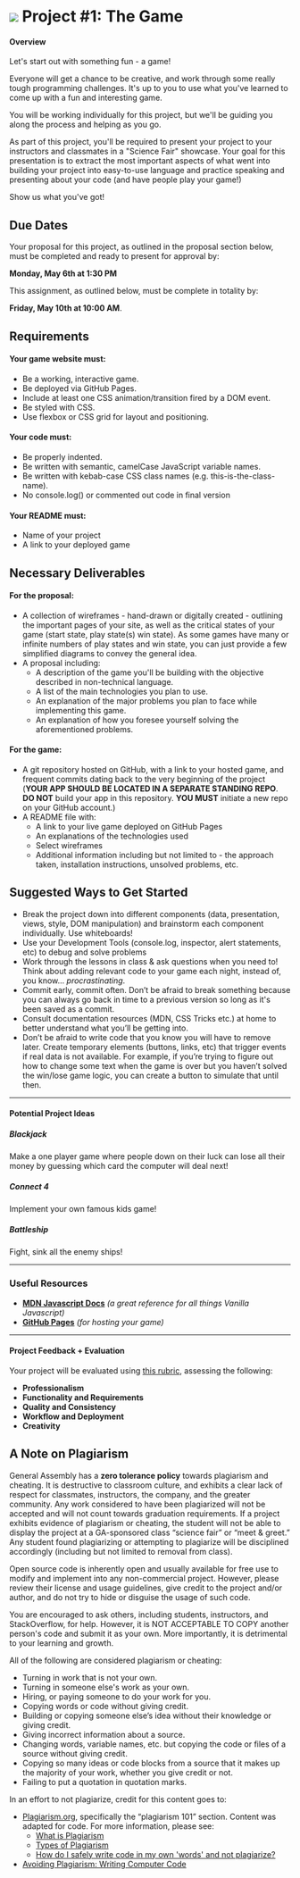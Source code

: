 # ![](https://ga-dash.s3.amazonaws.com/production/assets/logo-9f88ae6c9c3871690e33280fcf557f33.png) Project #1: The Game

#### Overview

Let's start out with something fun - a game!

Everyone will get a chance to be creative, and work through some really tough programming challenges. It's up to you to use what you've learned to come up with a fun and interesting game.

You will be working individually for this project, but we'll be guiding you along the process and helping as you go.

As part of this project, you'll be required to present your project to your instructors and classmates in a "Science Fair" showcase. Your goal for this presentation is to extract the most important aspects of what went into building your project into easy-to-use language and practice speaking and presenting about your code (and have people play your game!)

Show us what you've got!

## Due Dates

Your proposal for this project, as outlined in the proposal section below, must be completed and ready to present for approval by:

**Monday, May 6th at 1:30 PM**

This assignment, as outlined below, must be complete in totality by:

**Friday, May 10th at 10:00 AM**.

## Requirements

#### Your game website must:

- Be a working, interactive game.
- Be deployed via GitHub Pages.
- Include at least one CSS animation/transition fired by a DOM event.
- Be styled with CSS.
- Use flexbox or CSS grid for layout and positioning.

#### Your code must:

- Be properly indented.
- Be written with semantic, camelCase JavaScript variable names.
- Be written with kebab-case CSS class names (e.g. this-is-the-class-name).
- No console.log() or commented out code in final version

#### Your README must:

- Name of your project
- A link to your deployed game


## Necessary Deliverables

#### For the proposal:
- A collection of wireframes - hand-drawn or digitally created - outlining the important pages of your site, as well as the critical states of your game (start state, play state(s) win state). As some games have many or infinite numbers of play states and win state, you can just provide a few simplified diagrams to convey the general idea.
- A proposal including:
	- A description of the game you'll be building with the objective described in non-technical language.
    - A list of the main technologies you plan to use.
	- An explanation of the major problems you plan to face while implementing this game.
	- An explanation of how you foresee yourself solving the aforementioned problems.

#### For the game:
- A git repository hosted on GitHub, with a link to your hosted game, and frequent commits dating back to the very beginning of the project (**YOUR APP SHOULD BE LOCATED IN A SEPARATE STANDING REPO**. **DO NOT** build your app in this repository. **YOU MUST** initiate a new repo on your GitHub account.)
- A README file with:
    - A link to your live game deployed on GitHub Pages
    - An explanations of the technologies used
    - Select wireframes
    - Additional information including but not limited to - the approach taken, installation instructions, unsolved problems, etc.

## Suggested Ways to Get Started

- Break the project down into different components (data, presentation, views, style, DOM manipulation) and brainstorm each component individually. Use whiteboards!
- Use your Development Tools (console.log, inspector, alert statements, etc) to debug and solve problems
- Work through the lessons in class & ask questions when you need to! Think about adding relevant code to your game each night, instead of, you know... _procrastinating_.
- Commit early, commit often. Don’t be afraid to break something because you can always go back in time to a previous version so long as it's been saved as a commit.
- Consult documentation resources (MDN, CSS Tricks etc.) at home to better understand what you’ll be getting into.
- Don’t be afraid to write code that you know you will have to remove later. Create temporary elements (buttons, links, etc) that trigger events if real data is not available. For example, if you’re trying to figure out how to change some text when the game is over but you haven’t solved the win/lose game logic, you can create a button to simulate that until then.

---

#### Potential Project Ideas

##### Blackjack
Make a one player game where people down on their luck can lose all their money by guessing which card the computer will deal next!

##### Connect 4
Implement your own famous kids game!

##### Battleship

Fight, sink all the enemy ships!

---


### Useful Resources

* **[MDN Javascript Docs](https://developer.mozilla.org/en-US/docs/Web/JavaScript)** _(a great reference for all things Vanilla Javascript)_
* **[GitHub Pages](https://pages.github.com)** _(for hosting your game)_

---

#### Project Feedback + Evaluation

Your project will be evaluated using [this rubric](rubric.md), assessing the following:

- **Professionalism**
- **Functionality and Requirements**
- **Quality and Consistency**
- **Workflow and Deployment**
- **Creativity**

## A Note on Plagiarism

General Assembly has a **zero tolerance policy** towards plagiarism and cheating. It is destructive to classroom culture, and exhibits a clear lack of respect for classmates, instructors, the company, and the greater community. Any work considered to have been plagiarized will not be accepted and will not count towards graduation requirements. If a project exhibits evidence of plagiarism or cheating, the student will not be able to display the project at a GA-sponsored class “science fair” or “meet & greet.” Any student found plagiarizing or attempting to plagiarize will be disciplined accordingly (including but not limited to removal from class).

Open source code is inherently open and usually available for free use to modify and implement into any non-commercial project. However, please review their license and usage guidelines, give credit to the project and/or author, and do not try to hide or disguise the usage of such code.

You are encouraged to ask others, including students, instructors, and StackOverflow, for help. However, it is NOT ACCEPTABLE TO COPY another person's code and submit it as your own. More importantly, it is detrimental to your learning and growth.

All of the following are considered plagiarism or cheating:
- Turning in work that is not your own.
- Turning in someone else's work as your own.
- Hiring, or paying someone to do your work for you.
- Copying words or code without giving credit.
- Building or copying someone else’s idea without their knowledge or giving credit.
- Giving incorrect information about a source.
- Changing words, variable names, etc. but copying the code or files of a source without giving credit.
- Copying so many ideas or code blocks from a source that it makes up the majority of your work, whether you give credit or not.
- Failing to put a quotation in quotation marks.

In an effort to not plagiarize, credit for this content goes to:
- [Plagiarism.org](http://plagiarism.org/), specifically the “plagiarism 101” section.  Content was adapted for code.  For more information, please see:
  - [What is Plagiarism](http://www.plagiarism.org/plagiarism-101/what-is-plagiarism)
  - [Types of Plagiarism](http://www.plagiarism.org/plagiarism-101/types-of-plagiarism)
  - [How do I safely write code in my own 'words' and not plagiarize?](http://programmers.stackexchange.com/questions/80167/how-do-i-safely-write-code-in-my-own-words-and-not-plagiarize)
- [Avoiding Plagiarism:  Writing Computer Code](http://www.upenn.edu/academicintegrity/ai_computercode.html)
